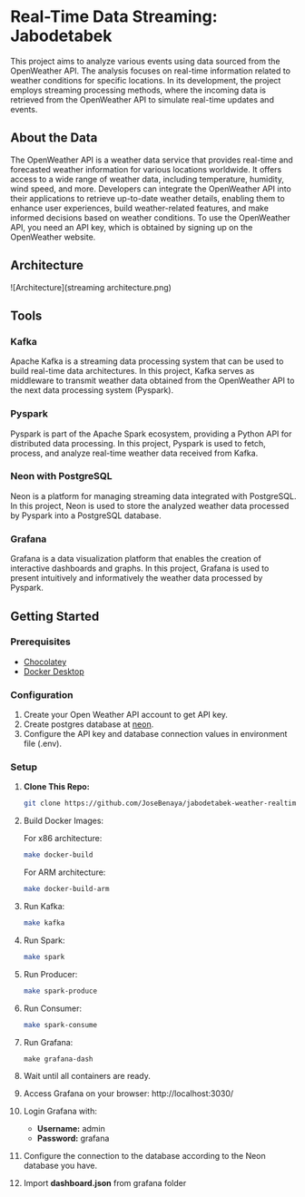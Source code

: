 # Real-Time Data Streaming: Jabodetabek
This project aims to analyze various events using data sourced from the OpenWeather API. The analysis focuses on real-time information related to weather conditions for specific locations. In its development, the project employs streaming processing methods, where the incoming data is retrieved from the OpenWeather API to simulate real-time updates and events.

## About the Data
The OpenWeather API is a weather data service that provides real-time and forecasted weather information for various locations worldwide. It offers access to a wide range of weather data, including temperature, humidity, wind speed, and more. Developers can integrate the OpenWeather API into their applications to retrieve up-to-date weather details, enabling them to enhance user experiences, build weather-related features, and make informed decisions based on weather conditions. To use the OpenWeather API, you need an API key, which is obtained by signing up on the OpenWeather website.

## Architecture
![Architecture](streaming architecture.png)

## Tools
### Kafka
Apache Kafka is a streaming data processing system that can be used to build real-time data architectures. In this project, Kafka serves as middleware to transmit weather data obtained from the OpenWeather API to the next data processing system (Pyspark).

### Pyspark
Pyspark is part of the Apache Spark ecosystem, providing a Python API for distributed data processing. In this project, Pyspark is used to fetch, process, and analyze real-time weather data received from Kafka.

### Neon with PostgreSQL
Neon is a platform for managing streaming data integrated with PostgreSQL. In this project, Neon is used to store the analyzed weather data processed by Pyspark into a PostgreSQL database.

### Grafana
Grafana is a data visualization platform that enables the creation of interactive dashboards and graphs. In this project, Grafana is used to present intuitively and informatively the weather data processed by Pyspark.

## Getting Started
### Prerequisites
- [Chocolatey](https://chocolatey.org/install)
- [Docker Desktop](https://www.docker.com/products/docker-desktop/)

### Configuration
1. Create your Open Weather API account to get API key.
2. Create postgres database at [neon](https://neon.tech/).
3. Configure the API key and database connection values in environment file (.env).

### Setup

1. **Clone This Repo:**
   ```bash
   git clone https://github.com/JoseBenaya/jabodetabek-weather-realtime-streaming.git
   ```

2. Build Docker Images:

   For x86 architecture:
   ```bash
   make docker-build
   ```

   For ARM architecture:
   ```bash
   make docker-build-arm
   ```

3. Run Kafka:
   ```bash
   make kafka
   ```

4. Run Spark:
   ```bash
   make spark
   ```

5. Run Producer:
   ```bash
   make spark-produce
   ```

6. Run Consumer:
   ```bash
   make spark-consume
   ```

5. Run Grafana:
   ```
   make grafana-dash
   ```

6. Wait until all containers are ready.

7. Access Grafana on your browser: http://localhost:3030/

8. Login Grafana with:
   - **Username:** admin
   - **Password:** grafana

9. Configure the connection to the database according to the Neon database you have.

10. Import **dashboard.json** from grafana folder